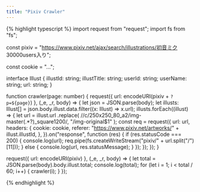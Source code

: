 ```yaml
---
title: "Pixiv Crawler"
---
```


{% highlight typescript %}
import request from "request";
import fs from "fs";

const pixiv =
  "https://www.pixiv.net/ajax/search/illustrations/初音ミク 30000users入り";

const cookie = "...";

interface Illust {
  illustId: string;
  illustTitle: string;
  userId: string;
  userName: string;
  url: string;
}

function crawler(page: number) {
  request({ url: encodeURI(pixiv + `?p=${page}`) }, (_e, _r, body) => {
    let json = JSON.parse(body);
    let illusts: Illust[] = json.body.illust.data.filter((x: Illust) => x.url);
    illusts.forEach((illust) => {
      let url = illust.url
        .replace(
          /\/c\/250x250_80_a2\/img-master(.*?)_square1200/,
          "/img-original$1"
        );
      const req = request({
        url: url,
        headers: {
          cookie: cookie,
          referer: "https://www.pixiv.net/artworks/" + illust.illustId,
        },
      }).on("response", function (res) {
        if (res.statusCode === 200) {
          console.log(url);
          req.pipe(fs.createWriteStream("pixiv/" + url.split("/")[11]));
        } else {
          console.log(url, res.statusMessage);
        }
      });
    });
  });
}

request({ url: encodeURI(pixiv) }, (_e, _r, body) => {
  let total = JSON.parse(body).body.illust.total;
  console.log(total);
  for (let i = 1; i < total / 60; i++) {
    crawler(i);
  }
});

{% endhighlight %}